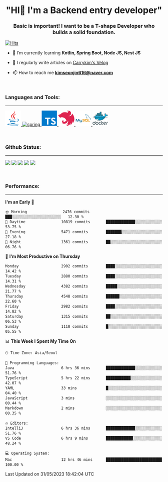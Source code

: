 <h1 align="center">"HI👋 I'm a Backend entry developer" </h1>
<h3 align="center">Basic is important! I want to be a T-shape Developer who builds a solid foundation.</h3>

[![Hits](https://hits.seeyoufarm.com/api/count/incr/badge.svg?url=https%3A%2F%2Fgithub.com%2Fgimseonjin&count_bg=%2318BFE5&title_bg=%23555555&icon=ko-fi.svg&icon_color=%23E7E7E7&title=hits&edge_flat=false)](https://hits.seeyoufarm.com)

- 🌱 I’m currently learning **Kotlin, Spring Boot, Node JS, Nest JS**

- 📝 I regularly write articles on [Carrykim's Velog](https://velog.io/@carrykim)

- 📫 How to reach me **kimseonjin616@naver.com**

<br/>

<h3 align="left">Languages and Tools:</h3>

***

<p align="left"> 
 <a href="https://www.java.com" target="_blank" rel="noreferrer"> <img src="https://raw.githubusercontent.com/devicons/devicon/master/icons/java/java-original.svg" alt="java" width="10%" height="10%"/> </a>
 <a href="https://spring.io/" target="_blank" rel="noreferrer"> <img src="https://www.vectorlogo.zone/logos/springio/springio-icon.svg" alt="spring" width="10%" height="10%"/> </a>
  <a href="https://www.typescriptlang.org/" target="_blank" rel="noreferrer"> <img src="https://raw.githubusercontent.com/devicons/devicon/master/icons/typescript/typescript-original.svg" alt="typescript" width="10%" height="10%"/> </a>
<a href="https://nestjs.com/" target="_blank" rel="noreferrer"> <img src="https://raw.githubusercontent.com/devicons/devicon/master/icons/nestjs/nestjs-plain.svg" alt="nestjs" width="10%" height="10%"/> </a> 
<a href="https://www.mysql.com/" target="_blank" rel="noreferrer"> <img src="https://raw.githubusercontent.com/devicons/devicon/master/icons/mysql/mysql-original-wordmark.svg" alt="mysql" width="10%" height="10%"/>  </a>
 <a href="https://www.docker.com/" target="_blank" rel="noreferrer"> <img src="https://raw.githubusercontent.com/devicons/devicon/master/icons/docker/docker-original-wordmark.svg" alt="docker" width="10%" height="10%"/> </a>
 </p>
</p>

<br/>

<h3 align="left">Github Status:</h3>

***

![](http://github-profile-summary-cards.vercel.app/api/cards/profile-details?username=gimseonjin&theme=nord_bright)
![](http://github-profile-summary-cards.vercel.app/api/cards/repos-per-language?username=gimseonjin&theme=nord_bright)
![](http://github-profile-summary-cards.vercel.app/api/cards/most-commit-language?username=gimseonjin&theme=nord_bright)
![](http://github-profile-summary-cards.vercel.app/api/cards/stats?username=gimseonjin&theme=nord_bright)
![](http://github-profile-summary-cards.vercel.app/api/cards/productive-time?username=gimseonjin&theme=nord_bright&utcOffset=8)


<br/>

<h3 align="left">Performance:</h3>

***

<!--START_SECTION:waka-->
**I'm an Early 🐤** 

```text
🌞 Morning                2476 commits        ███░░░░░░░░░░░░░░░░░░░░░░   12.30 % 
🌆 Daytime                10819 commits       █████████████░░░░░░░░░░░░   53.75 % 
🌃 Evening                5471 commits        ███████░░░░░░░░░░░░░░░░░░   27.18 % 
🌙 Night                  1361 commits        ██░░░░░░░░░░░░░░░░░░░░░░░   06.76 % 
```
📅 **I'm Most Productive on Thursday** 

```text
Monday                   2902 commits        ████░░░░░░░░░░░░░░░░░░░░░   14.42 % 
Tuesday                  2880 commits        ████░░░░░░░░░░░░░░░░░░░░░   14.31 % 
Wednesday                4382 commits        █████░░░░░░░░░░░░░░░░░░░░   21.77 % 
Thursday                 4548 commits        ██████░░░░░░░░░░░░░░░░░░░   22.60 % 
Friday                   2982 commits        ████░░░░░░░░░░░░░░░░░░░░░   14.82 % 
Saturday                 1315 commits        ██░░░░░░░░░░░░░░░░░░░░░░░   06.53 % 
Sunday                   1118 commits        █░░░░░░░░░░░░░░░░░░░░░░░░   05.55 % 
```


📊 **This Week I Spent My Time On** 

```text
🕑︎ Time Zone: Asia/Seoul

💬 Programming Languages: 
Java                     6 hrs 36 mins       █████████████░░░░░░░░░░░░   51.76 % 
TypeScript               5 hrs 22 mins       ███████████░░░░░░░░░░░░░░   42.07 % 
YAML                     33 mins             █░░░░░░░░░░░░░░░░░░░░░░░░   04.40 % 
JavaScript               3 mins              ░░░░░░░░░░░░░░░░░░░░░░░░░   00.44 % 
Markdown                 2 mins              ░░░░░░░░░░░░░░░░░░░░░░░░░   00.35 % 

🔥 Editors: 
IntelliJ                 6 hrs 36 mins       █████████████░░░░░░░░░░░░   51.76 % 
VS Code                  6 hrs 9 mins        ████████████░░░░░░░░░░░░░   48.24 % 

💻 Operating System: 
Mac                      12 hrs 46 mins      █████████████████████████   100.00 % 
```


 Last Updated on 31/05/2023 18:42:04 UTC
<!--END_SECTION:waka-->

<div align="center">
  
